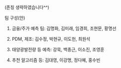 (존칭 생략하였습니다^^)

팀 구성(안)

1. 금융/주가 예측 팀: 김명화, 김미래, 임경희, 조현문, 황명선

2. PDM, 제조: 김수정, 박현규, 이도헌, 최원석

3. 태양광발전량 등 예측: 강묵, 백종근, 이소진, 조영훈

4. 추천 알고리즘 등: 김대영, 이강명, 정다혜, 홍수빈

